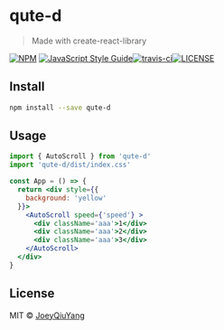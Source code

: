 # qute-d

> Made with create-react-library

[![NPM](https://img.shields.io/npm/v/qute-d.svg)](https://www.npmjs.com/package/qute-d) [![JavaScript Style Guide](https://img.shields.io/badge/code_style-standard-brightgreen.svg)](https://standardjs.com)[![travis-ci](https://travis-ci.com/JoeyQiuYang/qute-d.svg?branch=master)](https://www.npmjs.com/package/qute-d)[![LICENSE](https://img.shields.io/badge/License-MIT-yellow.svg)](https://www.npmjs.com/package/qute-d)
## Install

```bash
npm install --save qute-d
```

## Usage

```jsx
import { AutoScroll } from 'qute-d'
import 'qute-d/dist/index.css'

const App = () => {
  return <div style={{
    background: 'yellow'
  }}>
    <AutoScroll speed={'speed'} >
      <div className='aaa'>1</div>
      <div className='aaa'>2</div>
      <div className='aaa'>3</div>
    </AutoScroll>
  </div>
}
```

## License

MIT © [JoeyQiuYang](https://github.com/JoeyQiuYang)
